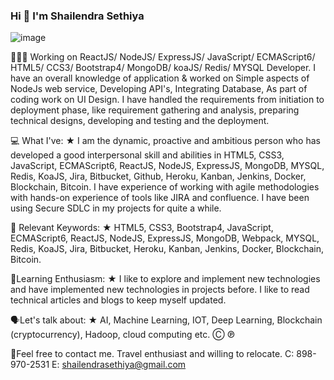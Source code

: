 ### Hi 👋 I'm Shailendra Sethiya
![image](https://user-images.githubusercontent.com/26058501/119227933-04e5f080-bb2e-11eb-9136-bebffc21db25.png)

👨🏼‍💻 Working on ReactJS/ NodeJS/ ExpressJS/ JavaScript/ ECMAScript6/ HTML5/ CCS3/ Bootstrap4/ MongoDB/ koaJS/ Redis/ MYSQL Developer. I have an overall knowledge of application & worked on Simple aspects of NodeJs web service, Developing API's, Integrating Database, As part of coding work on UI Design. I have handled the requirements from initiation to deployment phase, like requirement gathering and analysis, preparing technical designs, developing and testing and the deployment.

💻 What I've:
★ I am the dynamic, proactive and ambitious person who has developed a good interpersonal skill and abilities in HTML5, CSS3, JavaScript, ECMAScript6, ReactJS, NodeJS, ExpressJS, MongoDB, MYSQL, Redis, KoaJS, Jira, Bitbucket, Github, Heroku, Kanban, Jenkins, Docker, Blockchain, Bitcoin. I have experience of working with agile methodologies with hands-on experience of tools like JIRA and confluence. I have been using Secure SDLC in my projects for quite a while.

🔎 Relevant Keywords:
★ HTML5, CSS3, Bootstrap4, JavaScript, ECMAScript6, ReactJS, NodeJS, ExpressJS, MongoDB, Webpack, MYSQL, Redis, KoaJS, Jira, Bitbucket, Heroku, Kanban, Jenkins, Docker, Blockchain, Bitcoin.

📘Learning Enthusiasm:
★ I like to explore and implement new technologies and have implemented new technologies in projects before. I like to read technical articles and blogs to keep myself updated.

🗣️Let's talk about:
★ AI, Machine Learning, IOT, Deep Learning, Blockchain (cryptocurrency), Hadoop, cloud computing etc.
Ⓒ ℗

📝Feel free to contact me. Travel enthusiast and willing to relocate.
C: 898-970-2531
E: shailendrasethiya@gmail.com

